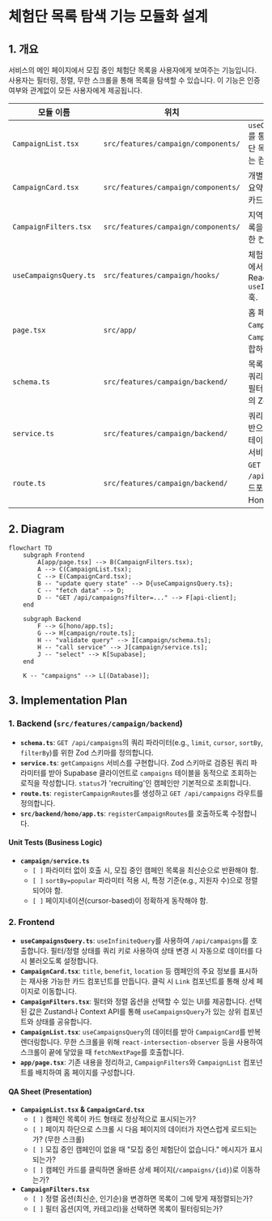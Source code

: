 # 체험단 목록 탐색 기능 모듈화 설계

## 1. 개요

서비스의 메인 페이지에서 모집 중인 체험단 목록을 사용자에게 보여주는 기능입니다. 사용자는 필터링, 정렬, 무한 스크롤을 통해 목록을 탐색할 수 있습니다. 이 기능은 인증 여부와 관계없이 모든 사용자에게 제공됩니다.

| 모듈 이름 | 위치 | 설명 |
| --- | --- | --- |
| `CampaignList.tsx` | `src/features/campaign/components/` | `useCampaignsQuery`를 통해 얻어온 체험단 목록을 렌더링하는 컴포넌트. |
| `CampaignCard.tsx` | `src/features/campaign/components/` | 개별 체험단 정보를 요약하여 보여주는 카드 컴포넌트. |
| `CampaignFilters.tsx` | `src/features/campaign/components/` | 지역, 카테고리 등 목록을 필터링하기 위한 컨트롤 UI. |
| `useCampaignsQuery.ts` | `src/features/campaign/hooks/` | 체험단 목록을 서버에서 조회하는 React Query `useInfiniteQuery` 훅. |
| `page.tsx` | `src/app/` | 홈 페이지. `CampaignFilters`와 `CampaignList`를 조합하여 렌더링. |
| `schema.ts` | `src/features/campaign/backend/` | 목록 조회 시 사용될 쿼리 파라미터(정렬, 필터, 페이지네이션)의 Zod 스키마. |
| `service.ts` | `src/features/campaign/backend/` | 쿼리 파라미터를 기반으로 `campaigns` 테이블을 조회하는 서비스. |
| `route.ts` | `src/features/campaign/backend/` | `GET /api/campaigns` 엔드포인트를 정의하는 Hono 라우터. |

## 2. Diagram

```mermaid
flowchart TD
    subgraph Frontend
        A[app/page.tsx] --> B(CampaignFilters.tsx);
        A --> C(CampaignList.tsx);
        C --> E(CampaignCard.tsx);
        B -- "update query state" --> D{useCampaignsQuery.ts};
        C -- "fetch data" --> D;
        D -- "GET /api/campaigns?filter=..." --> F[api-client];
    end

    subgraph Backend
        F --> G[hono/app.ts];
        G --> H[campaign/route.ts];
        H -- "validate query" --> I[campaign/schema.ts];
        H -- "call service" --> J[campaign/service.ts];
        J -- "select" --> K[Supabase];
    end

    K -- "campaigns" --> L[(Database)];
```

## 3. Implementation Plan

### 1. Backend (`src/features/campaign/backend`)

- **`schema.ts`**: `GET /api/campaigns`의 쿼리 파라미터(e.g., `limit`, `cursor`, `sortBy`, `filterBy`)를 위한 Zod 스키마를 정의합니다.
- **`service.ts`**: `getCampaigns` 서비스를 구현합니다. Zod 스키마로 검증된 쿼리 파라미터를 받아 Supabase 클라이언트로 `campaigns` 테이블을 동적으로 조회하는 로직을 작성합니다. `status`가 'recruiting'인 캠페인만 기본적으로 조회합니다.
- **`route.ts`**: `registerCampaignRoutes`를 생성하고 `GET /api/campaigns` 라우트를 정의합니다.
- **`src/backend/hono/app.ts`**: `registerCampaignRoutes`를 호출하도록 수정합니다.

#### Unit Tests (Business Logic)

- **`campaign/service.ts`**
    - `[ ]` 파라미터 없이 호출 시, 모집 중인 캠페인 목록을 최신순으로 반환해야 함.
    - `[ ]` `sortBy=popular` 파라미터 적용 시, 특정 기준(e.g., 지원자 수)으로 정렬되어야 함.
    - `[ ]` 페이지네이션(cursor-based)이 정확하게 동작해야 함.

### 2. Frontend

- **`useCampaignsQuery.ts`**: `useInfiniteQuery`를 사용하여 `/api/campaigns`를 호출합니다. 필터/정렬 상태를 쿼리 키로 사용하여 상태 변경 시 자동으로 데이터를 다시 불러오도록 설정합니다.
- **`CampaignCard.tsx`**: `title`, `benefit`, `location` 등 캠페인의 주요 정보를 표시하는 재사용 가능한 카드 컴포넌트를 만듭니다. 클릭 시 `Link` 컴포넌트를 통해 상세 페이지로 이동합니다.
- **`CampaignFilters.tsx`**: 필터와 정렬 옵션을 선택할 수 있는 UI를 제공합니다. 선택된 값은 Zustand나 Context API를 통해 `useCampaignsQuery`가 있는 상위 컴포넌트와 상태를 공유합니다.
- **`CampaignList.tsx`**: `useCampaignsQuery`의 데이터를 받아 `CampaignCard`를 반복 렌더링합니다. 무한 스크롤을 위해 `react-intersection-observer` 등을 사용하여 스크롤이 끝에 닿았을 때 `fetchNextPage`를 호출합니다.
- **`app/page.tsx`**: 기존 내용을 정리하고, `CampaignFilters`와 `CampaignList` 컴포넌트를 배치하여 홈 페이지를 구성합니다.

#### QA Sheet (Presentation)

- **`CampaignList.tsx` & `CampaignCard.tsx`**
    - `[ ]` 캠페인 목록이 카드 형태로 정상적으로 표시되는가?
    - `[ ]` 페이지 하단으로 스크롤 시 다음 페이지의 데이터가 자연스럽게 로드되는가? (무한 스크롤)
    - `[ ]` 모집 중인 캠페인이 없을 때 "모집 중인 체험단이 없습니다." 메시지가 표시되는가?
    - `[ ]` 캠페인 카드를 클릭하면 올바른 상세 페이지(`/campaigns/{id}`)로 이동하는가?
- **`CampaignFilters.tsx`**
    - `[ ]` 정렬 옵션(최신순, 인기순)을 변경하면 목록이 그에 맞게 재정렬되는가?
    - `[ ]` 필터 옵션(지역, 카테고리)을 선택하면 목록이 필터링되는가?
